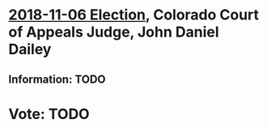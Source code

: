 # [2018-11-06 Election](../README.md), Colorado Court of Appeals Judge, John Daniel Dailey

## Information: TODO

# Vote: TODO
